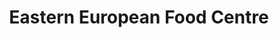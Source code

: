 ---
title: "Eastern European Food Centre"
url: /bristol/eastern-european-food-centre/
shop: deli
---